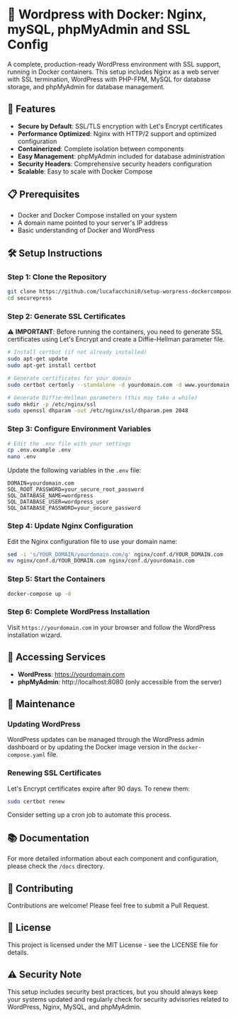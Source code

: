 # 🚀 Wordpress with Docker: Nginx, mySQL, phpMyAdmin and SSL Config

A complete, production-ready WordPress environment with SSL support, running in Docker containers. This setup includes Nginx as a web server with SSL termination, WordPress with PHP-FPM, MySQL for database storage, and phpMyAdmin for database management.

## 🔐 Features

- **Secure by Default**: SSL/TLS encryption with Let's Encrypt certificates
- **Performance Optimized**: Nginx with HTTP/2 support and optimized configuration
- **Containerized**: Complete isolation between components
- **Easy Management**: phpMyAdmin included for database administration
- **Security Headers**: Comprehensive security headers configuration
- **Scalable**: Easy to scale with Docker Compose

## 📋 Prerequisites

- Docker and Docker Compose installed on your system
- A domain name pointed to your server's IP address
- Basic understanding of Docker and WordPress

## 🛠️ Setup Instructions

### Step 1: Clone the Repository

```bash
git clone https://github.com/lucafacchini0/setup-worpress-dockercompose.git
cd securepress
```

### Step 2: Generate SSL Certificates

⚠️ **IMPORTANT**: Before running the containers, you need to generate SSL certificates using Let's Encrypt and create a Diffie-Hellman parameter file.

```bash
# Install certbot (if not already installed)
sudo apt-get update
sudo apt-get install certbot

# Generate certificates for your domain
sudo certbot certonly --standalone -d yourdomain.com -d www.yourdomain.com

# Generate Diffie-Hellman parameters (this may take a while)
sudo mkdir -p /etc/nginx/ssl
sudo openssl dhparam -out /etc/nginx/ssl/dhparam.pem 2048
```

### Step 3: Configure Environment Variables

```bash
# Edit the .env file with your settings
cp .env.example .env
nano .env
```

Update the following variables in the `.env` file:

```
DOMAIN=yourdomain.com
SQL_ROOT_PASSWORD=your_secure_root_password
SQL_DATABASE_NAME=wordpress
SQL_DATABASE_USER=wordpress_user
SQL_DATABASE_PASSWORD=your_secure_password
```

### Step 4: Update Nginx Configuration

Edit the Nginx configuration file to use your domain name:

```bash
sed -i 's/YOUR_DOMAIN/yourdomain.com/g' nginx/conf.d/YOUR_DOMAIN.com
mv nginx/conf.d/YOUR_DOMAIN.com nginx/conf.d/yourdomain.com
```

### Step 5: Start the Containers

```bash
docker-compose up -d
```

### Step 6: Complete WordPress Installation

Visit `https://yourdomain.com` in your browser and follow the WordPress installation wizard.

## 🔧 Accessing Services

- **WordPress**: https://yourdomain.com
- **phpMyAdmin**: http://localhost:8080 (only accessible from the server)

## 🔄 Maintenance

### Updating WordPress

WordPress updates can be managed through the WordPress admin dashboard or by updating the Docker image version in the `docker-compose.yaml` file.

### Renewing SSL Certificates

Let's Encrypt certificates expire after 90 days. To renew them:

```bash
sudo certbot renew
```

Consider setting up a cron job to automate this process.

## 📚 Documentation

For more detailed information about each component and configuration, please check the `/docs` directory.

## 🤝 Contributing

Contributions are welcome! Please feel free to submit a Pull Request.

## 📜 License

This project is licensed under the MIT License - see the LICENSE file for details.

## ⚠️ Security Note

This setup includes security best practices, but you should always keep your systems updated and regularly check for security advisories related to WordPress, Nginx, MySQL, and phpMyAdmin.